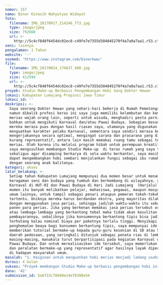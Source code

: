 ```yaml
---
nomor: 157
nama: Binar Kinasih Wahyutyas Widayat
foto:
  filename: IMG_20170917_214246_773.jpg
  type: image/jpeg
  size: 792668
  url: >-
    http://5c4cf848f6454dc02ec8-c49fe7e7355d384845270f4a7a0a7aa1.r53.cf2.rackcdn.com/50de708e-c6eb-487f-8c58-640f04c98310/IMG_20170917_214246_773.jpg
seni: lainnya
pengalaman: 1 Tahun
website: '-'
sosmed: 'https://www.instagram.com/binarkww/'
file:
  filename: IMG_20170824_174837_408.jpg
  type: image/jpeg
  size: 412594
  url: >-
    http://5c4cf848f6454dc02ec8-c49fe7e7355d384845270f4a7a0a7aa1.r53.cf2.rackcdn.com/13fdf6ef-1b59-4bc8-88f5-9ee2cfb7bb17/IMG_20170824_174837_408.jpg
proyek: Studio Make-up Berbasis Pengembangan Hobi Sang Dokter Hewan
lokasi: Kabupaten Lumajang Propinsi Jawa Timur
lokasi_id: ''
deskripsi: >-
  Saya seorang Dokter Hewan yang sehari-hari bekerja di Rumah Pemotongan Hewan,
  namun dibalik profesi keras ini saya juga memiliki kelembutan dan kemampuan
  merias wajah orang lain, seperti untuk wisuda, menghadiri pesta pernikahan,
  bahkan untuk mengikuti Karnaval dan/atau Pawai Budaya. Sebagian besar dari
  mereka merasa puas dengan hasil riasan saya, utamanya yang digunakan untuk
  menguatkan karakter pelaku Karnaval, sementara saya sendiri merasa belum
  mengerjakannya secara optimal, mengingat sarana dan prasarana yang digunakan
  kurang representatif, antara lain masih memakai ruang tamu sebagai tempat
  merias. Oleh karena itu melalui program hibah untuk perempuan kreatif ini,
  saya mengusulkan membangun Studio Make-up  di teras rumah yang saya tempati,
  sekaligus agar disamping berkarya di sela waktu berkantor, saya masih tetap
  dapat mengembangkan hobi sembari menjalankan fungsi sebagai ibu rumah tangga
  dengan seorang anak balitanya.    
kategori: akses
latar_belakang: >-
  Setiap tahun Kabupaten Lumajang mempunyai dua momen besar untuk menampilkan
  keragaman seni dan budaya yang tumbuh dan berkembang di wilayahnya, yakni
  Karnaval di HUT-RI dan Pawai Budaya di Hari Jadi Lumajang  (Harjalu). Kedua
  momen itu banyak melibatkan pelajar, mahasiswa, pegawai, maupun masyarakat
  umum lainnya, untuk tampil sebagai penari ataupun pemeran tokoh-tokoh
  tertentu. Uniknya mereka harus berdandan ekstra, yang mayoritas dilakukan
  dengan menggunakan jasa perias, sehingga jadilah waktu-waktu itu sebagai masa
  panen para perias. Jika yang berkenan memakai jasa perias tersebut orang-orang
  atau lembaga-lembaga yang berkantong tebal maka tidak akan kesulitan
  pembayarannya, sebaliknya jika konsumennya berkantong tipis bisa jadi akan
  terhutang kalau nominal biaya per paketnya terlalu tinggi. Menyikapi
  penghematan beaya bagi konsumen berkantung tipis, saya mempunyai ide akan
  memberikan tutorial bermake-up kepada guru-guru kesenian di SD atau SMP di
  daerah pedesaan, yang seringkali ditunjuk sebagai penata rias di lembaganya
  masing-masing, manakala turut berpartisipasi pada kegiatan Karnaval dan/atau
  Pawai Budaya. Dan untuk merealisasikan ide tersebut, saya memerlukan Studio
  dan peralatan bermake-up yang representatif agar hasilnya layak dipertontonkan
  di hadapan masyarakat umum.  
masalah: "1. Keiginan untuk menguatkan hobi merias menjadi ladang usaha mandiri yang produktif tanpa harus mengganggu pekerjaan formal sebagai dokter hewan.\r\n2. Membuka  kemungkinan menambah penghasilan tambahan untuk diri sendiri serta untuk orang lain yang membantu di Studio Make-up tersebut.\r\n3. Menunjukkan kepedulian diri terhadap pengembangan dan pelestarian seni dan budaya di Kabupaten Lumajang melalui kesediaan merias pelaku Karnaval dan/atau Pawai Budaya dengan biaya yang minimalis.\r\n\r\n"
durasi: 4 bulan
sukses: "Proyek membangun Studio Make-up berbasis pengembangan hobi ini akan sukses, manakala :\r\n1. Studio Make-up yang dibangun nantinya dapat beroperasi rutin dan diminati banyak orang\r\n2. Aktivitas pelakunya tidak mengganggu pekerjaan formal dan peran kodratinya sebagai ibu rumah tangga\r\n3. Munculnya dukungan dari keluarga dan masyarakat yang merasa terbantu dengan dibukanya Studio Make-up tersebut.\r\n"
dana: '42'
submission_id: 5a6f33c704d9e14ef8380e54
---
```

